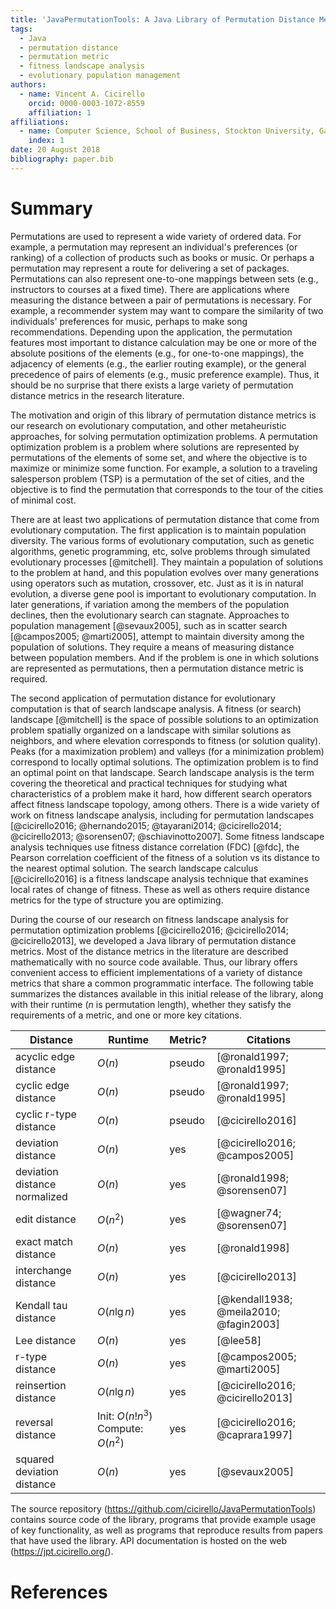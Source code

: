 ```yaml
---
title: 'JavaPermutationTools: A Java Library of Permutation Distance Metrics'
tags:
  - Java
  - permutation distance
  - permutation metric
  - fitness landscape analysis
  - evolutionary population management
authors:
  - name: Vincent A. Cicirello
    orcid: 0000-0003-1072-8559
    affiliation: 1
affiliations:
  - name: Computer Science, School of Business, Stockton University, Galloway, NJ 08205
    index: 1
date: 20 August 2018
bibliography: paper.bib
---
```


# Summary

Permutations are used to represent a wide variety of ordered data.  For example,
a permutation may represent an individual's preferences (or ranking) of a collection
of products such as books or music.  Or perhaps a permutation may represent a route
for delivering a set of packages.  Permutations can also represent one-to-one mappings 
between sets (e.g., instructors to courses at a fixed time).  There are applications 
where measuring the distance between a pair of permutations is necessary.  For example,
a recommender system may want to compare the similarity of two individuals' preferences 
for music, perhaps to make song recommendations.  Depending upon the application, 
the permutation features most important to distance calculation may be one or more of 
the absolute positions of the elements (e.g., for one-to-one mappings), the adjacency 
of elements (e.g., the earlier routing example), or the general precedence of pairs of 
elements (e.g., music preference example).  Thus, it should be no surprise that there
exists a large variety of permutation distance metrics in the research literature.

The motivation and origin of this library of permutation distance metrics is our research 
on evolutionary computation, and other metaheuristic approaches, for solving permutation 
optimization problems.  A permutation optimization problem is a problem where solutions 
are represented by permutations of the elements of some set, and where the objective is to 
maximize or minimize some function.  For example, a solution to a traveling salesperson 
problem (TSP) is a permutation of the set of cities, and the objective is to find the 
permutation that corresponds to the tour of the cities of minimal cost.

There are at least two applications of permutation distance that come from evolutionary 
computation.  The first application is to maintain population diversity.  The various forms 
of evolutionary computation, such as genetic algorithms, genetic programming, etc, solve 
problems through simulated evolutionary processes [@mitchell].  They maintain a population of solutions 
to the problem at hand, and this population evolves over many generations using operators 
such as mutation, crossover, etc.  Just as it is in natural evolution, a diverse gene 
pool is important to evolutionary computation.  In later generations, if variation among 
the members of the population declines, then the evolutionary search can stagnate.  Approaches 
to population management [@sevaux2005], such as in scatter search [@campos2005; @marti2005], 
attempt to maintain diversity among the population of solutions.  They require a means of 
measuring distance between population members.  And if the problem is one in which solutions are 
represented as permutations, then a permutation distance metric is required.

The second application of permutation distance for evolutionary computation is that of search 
landscape analysis.  A fitness (or search) landscape [@mitchell] is the space of possible 
solutions to an optimization problem spatially organized on a landscape with similar solutions 
as neighbors, and where elevation corresponds to fitness (or solution quality).  Peaks (for 
a maximization problem) and valleys (for a minimization problem) correspond to locally optimal 
solutions. The optimization problem is to find an optimal point on that landscape.  Search 
landscape analysis is the term covering the theoretical and practical techniques for studying what
characteristics of a problem make it hard, how different search operators affect fitness landscape 
topology, among others.  There is a wide variety of work on fitness landscape analysis, including 
for permutation landscapes [@cicirello2016; @hernando2015; @tayarani2014; @cicirello2014; @cicirello2013; @sorensen07; @schiavinotto2007].
Some fitness landscape analysis techniques use fitness distance correlation (FDC) [@fdc], the Pearson 
correlation coefficient of the fitness of a solution vs its distance to the nearest optimal solution.  The 
search landscape calculus [@cicirello2016] is a fitness landscape analysis technique that examines 
local rates of change of fitness.  These as well as others require distance metrics for the type of 
structure you are optimizing.

During the course of our research on fitness landscape analysis for permutation optimization 
problems [@cicirello2016; @cicirello2014; @cicirello2013], we developed a Java library of permutation
distance metrics.  Most of the distance metrics in the literature are described mathematically with 
no source code available.  Thus, our library offers convenient access to efficient implementations of
a variety of distance metrics that share a common programmatic interface.  The following table
summarizes the distances available in this initial release of the library, along with their runtime
($n$ is permutation length), whether they satisfy the requirements of a metric, and one or more key citations.

Distance | Runtime | Metric? | Citations
-------- | ------- | ------- | ---------
acyclic edge distance | $O(n)$ | pseudo | [@ronald1997; @ronald1995]
cyclic edge distance | $O(n)$ | pseudo | [@ronald1997; @ronald1995]
cyclic r-type distance | $O(n)$ | pseudo | [@cicirello2016]
deviation distance | $O(n)$ | yes | [@cicirello2016; @campos2005]
deviation distance normalized | $O(n)$ | yes | [@ronald1998; @sorensen07]
edit distance | $O(n^2)$ | yes | [@wagner74; @sorensen07]
exact match distance | $O(n)$ | yes | [@ronald1998]
interchange distance | $O(n)$ | yes | [@cicirello2013]
Kendall tau distance | $O(n \lg n)$ | yes | [@kendall1938; @meila2010; @fagin2003]
Lee distance | $O(n)$ | yes | [@lee58]
r-type distance | $O(n)$ | yes | [@campos2005; @marti2005]
reinsertion distance | $O(n \lg n)$ | yes | [@cicirello2016; @cicirello2013]
reversal distance | Init: $O(n!n^3)$ Compute: $O(n^2)$ | yes | [@cicirello2016; @caprara1997]
squared deviation distance | $O(n)$ | yes | [@sevaux2005]

The source repository (https://github.com/cicirello/JavaPermutationTools) 
contains source code of the library, programs that provide example 
usage of key functionality, as well as programs that reproduce results from papers that 
have used the library.  API documentation is hosted on the web (https://jpt.cicirello.org/).

# References
